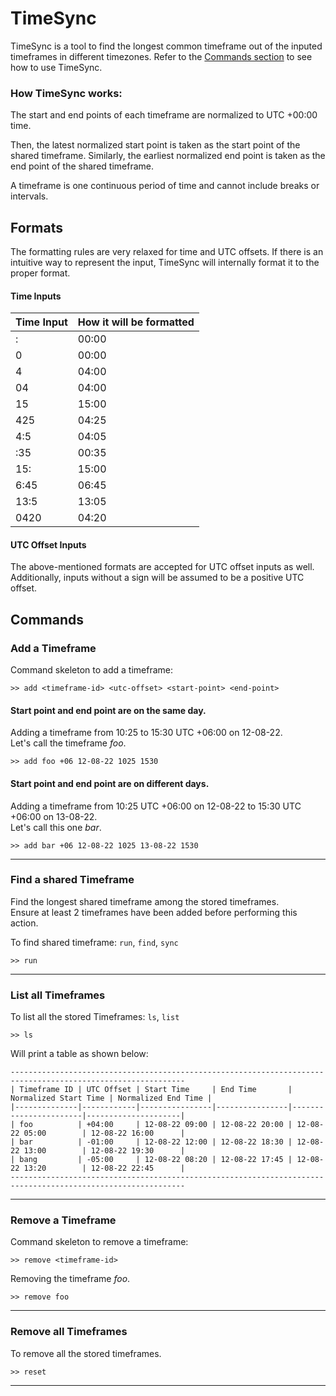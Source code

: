 # TimeSync

TimeSync is a tool to find the longest common timeframe out of the inputed timeframes in different timezones. Refer to the [Commands section](#commands) to see how to use TimeSync.

### How TimeSync works:

The start and end points of each timeframe are normalized to UTC +00:00 time.

Then, the latest normalized start point is taken as the start point of the shared timeframe.
Similarly, the earliest normalized end point is taken as the end point of the shared timeframe.

A timeframe is one continuous period of time and cannot include breaks or intervals.


## Formats
The formatting rules are very relaxed for time and UTC offsets.
If there is an intuitive way
to represent the input, TimeSync will internally format it to the proper format.  

#### Time Inputs

| Time Input | How it will be formatted |
|------------|--------------------------|
| :          | 00:00                    |
| 0          | 00:00                    |
| 4          | 04:00                    |
| 04         | 04:00                    |
| 15         | 15:00                    |
| 425        | 04:25                    |
| 4:5        | 04:05                    |
| :35        | 00:35                    |
| 15:        | 15:00                    |
| 6:45       | 06:45                    |
| 13:5       | 13:05                    |
| 0420       | 04:20                    |

#### UTC Offset Inputs
The above-mentioned formats are accepted for UTC offset inputs as well.  
Additionally, inputs without a sign will be assumed to be a positive UTC offset.

## Commands

### Add a Timeframe

Command skeleton to add a timeframe:

```shell
>> add <timeframe-id> <utc-offset> <start-point> <end-point>
```

#### Start point and end point are on the same day.  

Adding a timeframe from 10:25 to 15:30 UTC +06:00 on 12-08-22.  
Let's call the timeframe _foo_.

```shell
>> add foo +06 12-08-22 1025 1530
```

#### Start point and end point are on different days.  

Adding a timeframe from 10:25 UTC +06:00 on 12-08-22 to 15:30 UTC +06:00 on 13-08-22.  
Let's call this one _bar_.

```shell
>> add bar +06 12-08-22 1025 13-08-22 1530
```

___

### Find a shared Timeframe

Find the longest shared timeframe among the stored timeframes.  
Ensure at least 2 timeframes have been added before performing this action.

To find shared timeframe: `run`, `find`, `sync`

```shell
>> run
```

___

### List all Timeframes

To list all the stored Timeframes: `ls`, `list`

```shell
>> ls
```

Will print a table as shown below:

```shell
-------------------------------------------------------------------------------------------------------------
| Timeframe ID | UTC Offset | Start Time     | End Time       | Normalized Start Time | Normalized End Time |
|--------------|------------|----------------|----------------|-----------------------|---------------------|
| foo          | +04:00     | 12-08-22 09:00 | 12-08-22 20:00 | 12-08-22 05:00        | 12-08-22 16:00      |
| bar          | -01:00     | 12-08-22 12:00 | 12-08-22 18:30 | 12-08-22 13:00        | 12-08-22 19:30      |
| bang         | -05:00     | 12-08-22 08:20 | 12-08-22 17:45 | 12-08-22 13:20        | 12-08-22 22:45      |
-------------------------------------------------------------------------------------------------------------
```

___

### Remove a Timeframe

Command skeleton to remove a timeframe:

```shell
>> remove <timeframe-id>
```

Removing the timeframe _foo_.

```shell
>> remove foo
```

___

### Remove all Timeframes

To remove all the stored timeframes.

```shell
>> reset
```

___
